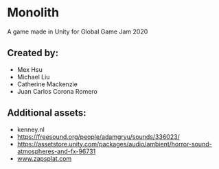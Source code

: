 # Monolith

A game made in Unity for Global Game Jam 2020

## Created by:

- Mex Hsu
- Michael Liu
- Catherine Mackenzie
- Juan Carlos Corona Romero

## Additional assets:

- kenney.nl
- https://freesound.org/people/adamgryu/sounds/336023/
- https://assetstore.unity.com/packages/audio/ambient/horror-sound-atmospheres-and-fx-96731
- www.zapsplat.com
